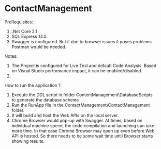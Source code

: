 # ContactManagement

PreRequisites:
1.  .Net Core 2.1
2.  SQL Express 14.0
3.  Swagger is configured. But if due to browser issues it poses problems Postman would be needed.

Notes:
1.  The Project is configured for Live Test and default Code Analysis. Based on Visual Studio performance impact, it can be enabled/disabled.
2.  

How to run the application ?:
1.  Execute the DDL script in folder ContentManagement\DatabaseScripts to generate the database schema
2.  Run the RunApp file in the ContactManagement\ContactManagement folder.
3.  It will  build and host the Web APIs on the local server.
4.  Chrome Browser would pop-up with Swagger. At times, based on individual machine speed, the code compilation and launching can take more         time. In that case Chrome Browser may open up even before Web API is hosted. So there needs to be some wait time until Browser starts   
    showing results.